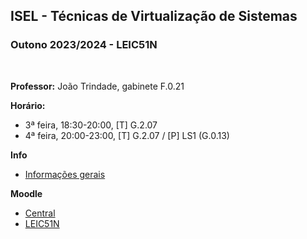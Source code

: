 ## ISEL - Técnicas de Virtualização de Sistemas
### Outono 2023/2024 - LEIC51N
<br>

**Professor:** João Trindade, gabinete F.0.21

**Horário:**
 - 3ª feira, 18:30-20:00, [T] G.2.07
 - 4ª feira, 20:00-23:00, [T] G.2.07 / [P] LS1 (G.0.13)

**Info**
 - [Informações gerais](https://github.com/isel-leic-tvs/info/blob/main/README.pt.md#t%C3%A9cnicas-de-virtualiza%C3%A7%C3%A3o-de-sistemas--system-virtualization-techniques)

**Moodle**
 - [Central](https://2324moodle.isel.pt/course/view.php?id=7508)
 - [LEIC51N](https://2324moodle.isel.pt/course/view.php?id=7559)
